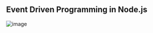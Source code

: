 ## Event Driven Programming in Node.js

![image](https://github.com/user-attachments/assets/9b7b527a-a74d-45bd-a130-3e5432c68dee)



